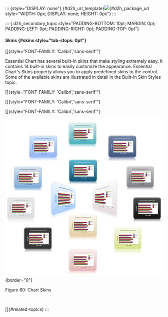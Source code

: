 ::: {style="DISPLAY: none"}
[](ms-xhelp:///?Id=d2h_url_template){#d2h_url_template}![](!package_url!){#d2h_package_url style="WIDTH: 0px; DISPLAY: none; HEIGHT: 0px"}
:::

::: {.d2h_secondary_topic style="PADDING-BOTTOM: 10pt; MARGIN: 0pt; PADDING-LEFT: 0pt; PADDING-RIGHT: 0pt; PADDING-TOP: 0pt"}
#### Skins {#skins style="tab-stops: 0pt"}

[]{style="FONT-FAMILY: 'Calibri','sans-serif'"} 

Essential Chart has several built-in skins that make styling extremely easy. It contains 14 built-in skins to easily customize the appearance. Essential Chart\'s Skins property allows you to apply predefined skins to the control. Some of the available skins are illustrated in detail in the Built-in Skin Styles topic.

[]{style="FONT-FAMILY: 'Calibri','sans-serif'"} 

[]{style="FONT-FAMILY: 'Calibri','sans-serif'"} 

[]{style="FONT-FAMILY: 'Calibri','sans-serif'"} 

![](ImagesExt/image69_62.jpg){border="0"}

Figure 60: Chart Skins

 

[]{#related-topics}
:::

